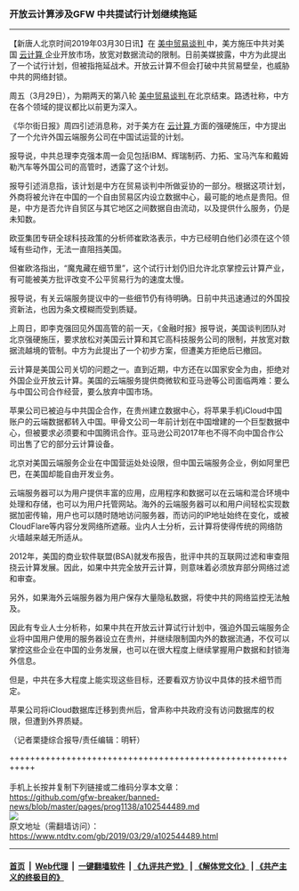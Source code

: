 ### 开放云计算涉及GFW 中共提试行计划继续拖延
------------------------

<div class="post_content" itemprop="articleBody">
 <p>
  【新唐人北京时间2019年03月30日讯】在
  <a href="https://www.ntdtv.com/gb/34765.htm">
   美中贸易谈判
  </a>
  中，美方施压中共对美国
  <a href="https://www.ntdtv.com/gb/云计算.htm">
   云计算
  </a>
  企业开放市场，放宽对数据流动的限制。日前美媒披露，中方为此提出了一个试行计划，但被指拖延战术。开放云计算不但会打破中共贸易壁垒，也威胁中共的网络封锁。
 </p>
 <p>
  周五（3月29日），为期两天的第八轮
  <a href="https://www.ntdtv.com/gb/34765.htm">
   美中贸易谈判
  </a>
  在北京结束。路透社称，中方在各个领域的提议都比以前更为深入。
 </p>
 <p>
  《华尔街日报》周四引述消息称，对于美方在
  <a href="https://www.ntdtv.com/gb/云计算.htm">
   云计算
  </a>
  方面的强硬施压，中方提出了一个允许外国云端服务公司在中国试运营的计划。
 </p>
 <p>
  报导说，中共总理李克强本周一会见包括IBM、辉瑞制药、力拓、宝马汽车和戴姆勒汽车等外国公司的高管时，透露了这个计划。
 </p>
 <p>
  报导引述消息指，该计划是中方在贸易谈判中所做妥协的一部分。根据这项计划，外商将被允许在中国的一个自由贸易区内设立数据中心，最可能的地点是贵阳。但是，中方是否允许自贸区与其它地区之间数据自由流动，以及提供什么服务，仍是未知数。
 </p>
 <p>
  欧亚集团专研全球科技政策的分析师崔欧洛表示，中方已经明白他们必须在这个领域有些动作，无法一直阻挡美国。
 </p>
 <p>
  但崔欧洛指出，“魔鬼藏在细节里”，这个试行计划仍旧允许北京掌控云计算产业，有可能被美方批评改变不公平贸易行为的速度太慢。
 </p>
 <p>
  报导说，有关云端服务提议中的一些细节仍有待明确。日前中共迅速通过的外国投资新法，也因为条文模糊而受到质疑。
 </p>
 <p>
  上周日，即李克强回见外国高管的前一天，《金融时报》报导说，美国谈判团队对北京强硬施压，要求放松对美国云计算和其它高科技服务公司的限制，并放宽对数据流越境的管制。中方为此提出了一个初步方案，但遭美方拒绝后已撤回。
 </p>
 <p>
  云计算是美国公司关切的问题之一。直到近期，中方还在以国家安全为由，拒绝对外国企业开放云计算。美国的云端服务提供商微软和亚马逊等公司面临两难：要么与中国公司合作经营，要么放弃中国市场。
 </p>
 <p>
  苹果公司已被迫与中共国企合作，在贵州建立数据中心，将苹果手机iCloud中国账户的云端数据都转入中国。甲骨文公司一年前计划在中国增建的一个巨型数据中心，但被要求必须要和中国腾讯合作。亚马逊公司2017年也不得不向中国合作公司出售了它的部分云计算设备。
 </p>
 <p>
  北京对美国云端服务企业在中国营运处处设限，但中国云端服务企业，例如阿里巴巴，在美国却能自由开发业务。
 </p>
 <p>
  云端服务器可以为用户提供丰富的应用，应用程序和数据可以在云端和混合环境中处理和存储，也可以为用户托管网站。海外的云端服务器可以和用户间轻松实现数据加密传输，用户也可以随时随地访问服务器，而访问的IP地址始终在变化，或被CloudFlare等内容分发网络所遮蔽。业内人士分析，云计算将使得传统的网络防火墙越来越无所适从。
 </p>
 <p>
  2012年，美国的商业软件联盟(BSA)就发布报告，批评中共的互联网过滤和审查阻挠云计算发展。因此，如果中共完全放开云计算，则意味着必须放弃部分网络过滤和审查。
 </p>
 <p>
  另外，如果海外云端服务器为用户保存大量隐私数据，将使中共的网络监控无法触及。
 </p>
 <p>
  因此有专业人士分析称，如果中共在开放云计算试行计划中，强迫外国云端服务企业将中国用户使用的服务器设立在贵州，并继续限制国内外的数据流通，不仅可以掌控这些企业在中国的业务发展，也可以在很大程度上继续掌握用户数据和封锁海外信息。
 </p>
 <p>
  但是，中共在多大程度上能实现这些目标，还要看双方协议中具体的技术细节而定。
 </p>
 <p>
  苹果公司将iCloud数据库迁移到贵州后，曾声称中共政府没有访问数据库的权限，但遭到外界质疑。
 </p>
 <p>
  （记者栗捷综合报导/责任编辑：明轩）
 </p>
 <div class="single_ad">
 </div>
</div>

+++++++++++++++++++++++++++++++++++++++++++++++++++++++++++<br/><br/>
手机上长按并复制下列链接或二维码分享本文章：<br/>
https://github.com/gfw-breaker/banned-news/blob/master/pages/prog1138/a102544489.md <br/>
<a href='https://github.com/gfw-breaker/banned-news/blob/master/pages/prog1138/a102544489.md'><img src='https://github.com/gfw-breaker/banned-news/blob/master/pages/prog1138/a102544489.md.png'/></a> <br/>
原文地址（需翻墙访问）：https://www.ntdtv.com/gb/2019/03/29/a102544489.html


------------------------
#### [首页](https://github.com/gfw-breaker/banned-news/blob/master/README.md) &nbsp;|&nbsp; [Web代理](https://github.com/labour-camp/helloworld) &nbsp;|&nbsp; [一键翻墙软件](https://github.com/gfw-breaker/nogfw/blob/master/README.md) &nbsp;| [《九评共产党》](https://github.com/gfw-breaker/9ping.md/blob/master/README.md#九评之一评共产党是什么) | [《解体党文化》](https://github.com/gfw-breaker/jtdwh.md/blob/master/README.md) | [《共产主义的终极目的》](https://github.com/gfw-breaker/gczydzjmd.md/blob/master/README.md)

